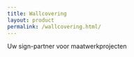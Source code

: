 ```yaml
---
title: Wallcovering
layout: product
permalink: /wallcovering.html/
---
```


Uw sign-partner voor maatwerkprojecten

